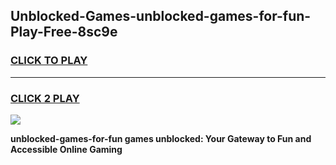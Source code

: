 
## Unblocked-Games-unblocked-games-for-fun-Play-Free-8sc9e
<h3>
<a href="https://premium76.site?title=unblocked-games-for-fun&ref=20A">CLICK TO PLAY</a></h3>
<hr>

<h3>
<a href="https://premium76.site?title=unblocked-games-for-fun&ref=20A">CLICK 2 PLAY</a>
  
</h3>

<a href="https://premium76.site?title=unblocked-games-for-fun&ref=20A"><img src="https://clearcache.store/games.png"></a>


**unblocked-games-for-fun games unblocked: Your Gateway to Fun and Accessible Online Gaming**
